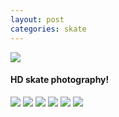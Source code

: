 ```yaml
---
layout: post
categories: skate
---
```

<img src="{{ site.baseurl }}/images/bw_hd_skateboard.jpg" class="fit image">

#### HD skate photography!

<img src="{{ site.baseurl }}/images/skate1.jpg" class="fit image">
<img src="{{ site.baseurl }}/images/skate2.jpg" class="fit image">
<img src="{{ site.baseurl }}/images/skate4.jpg" class="fit image">
<img src="{{ site.baseurl }}/images/skate5.jpg" class="fit image">
<img src="{{ site.baseurl }}/images/skate6.jpg" class="fit image">
<img src="{{ site.baseurl }}/images/skate7.jpg" class="fit image">



